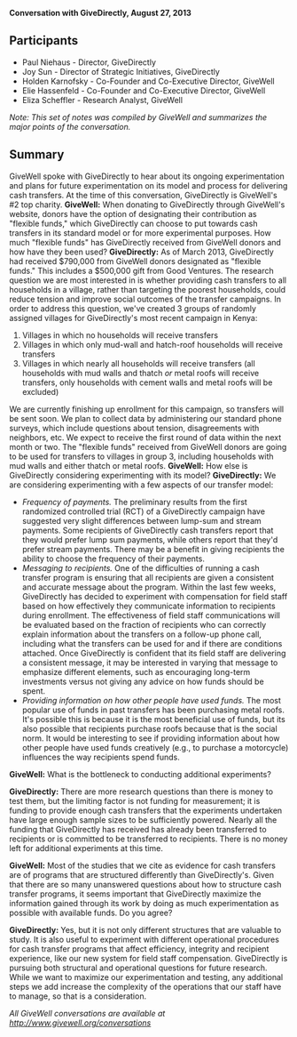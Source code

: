 **Conversation with GiveDirectly, August 27, 2013**

## Participants

* Paul Niehaus - Director, GiveDirectly
* Joy Sun - Director of Strategic Initiatives, GiveDirectly
* Holden Karnofsky - Co-Founder and Co-Executive Director, GiveWell
* Elie Hassenfeld - Co-Founder and Co-Executive Director, GiveWell
* Eliza Scheffler - Research Analyst, GiveWell

_Note: This set of notes was compiled by GiveWell and summarizes the major points of the conversation._

## Summary

GiveWell spoke with GiveDirectly to hear about its ongoing experimentation and plans for future experimentation on its model and process for delivering cash transfers. At the time of this conversation, GiveDirectly is GiveWell's #2 top charity. **GiveWell:** When donating to GiveDirectly through GiveWell's website, donors have the option of designating their contribution as "flexible funds," which GiveDirectly can choose to put towards cash transfers in its standard model or for more experimental purposes. How much "flexible funds" has GiveDirectly received from GiveWell donors and how have they been used? **GiveDirectly:** As of March 2013, GiveDirectly had received $790,000 from GiveWell donors designated as "flexible funds." This includes a $500,000 gift from Good Ventures. The research question we are most interested in is whether providing cash transfers to all households in a village, rather than targeting the poorest households, could reduce tension and improve social outcomes of the transfer campaigns. In order to address this question, we've created 3 groups of randomly assigned villages for GiveDirectly's most recent campaign in Kenya:

1. Villages in which no households will receive transfers
2. Villages in which only mud-wall and hatch-roof households will receive transfers
3. Villages in which nearly all households will receive transfers (all households with mud walls and thatch _or_ metal roofs will receive transfers, only households with cement walls and metal roofs will be excluded)

We are currently finishing up enrollment for this campaign, so transfers will be sent soon. We plan to collect data by administering our standard phone surveys, which include questions about tension, disagreements with neighbors, etc. We expect to receive the first round of data within the next month or two. The "flexible funds" received from GiveWell donors are going to be used for transfers to villages in group 3, including households with mud walls and either thatch or metal roofs. **GiveWell:** How else is GiveDirectly considering experimenting with its model? **GiveDirectly:** We are considering experimenting with a few aspects of our transfer model:

* _Frequency of payments._ The preliminary results from the first randomized controlled trial (RCT) of a GiveDirectly campaign have suggested very slight differences between lump-sum and stream payments. Some recipients of GiveDirectly cash transfers report that they would prefer lump sum payments, while others report that they'd prefer stream payments. There may be a benefit in giving recipients the ability to choose the frequency of their payments.
* _Messaging to recipients._ One of the difficulties of running a cash transfer program is ensuring that all recipients are given a consistent and accurate message about the program. Within the last few weeks, GiveDirectly has decided to experiment with compensation for field staff based on how effectively they communicate information to recipients during enrollment. The effectiveness of field staff communications will be evaluated based on the fraction of recipients who can correctly explain information about the transfers on a follow-up phone call, including what the transfers can be used for and if there are conditions attached. Once GiveDirectly is confident that its field staff are delivering a consistent message, it may be interested in varying that message to emphasize different elements, such as encouraging long-term investments versus not giving any advice on how funds should be spent.
* _Providing information on how other people have used funds._ The most popular use of funds in past transfers has been purchasing metal roofs. It's possible this is because it is the most beneficial use of funds, but its also possible that recipients purchase roofs because that is the social norm. It would be interesting to see if providing information about how other people have used funds creatively (e.g., to purchase a motorcycle) influences the way recipients spend funds.

**GiveWell:** What is the bottleneck to conducting additional experiments?

**GiveDirectly:** There are more research questions than there is money to test them, but the limiting factor is not funding for measurement; it is funding to provide enough cash transfers that the experiments undertaken have large enough sample sizes to be sufficiently powered. Nearly all the funding that GiveDirectly has received has already been transferred to recipients or is committed to be transferred to recipients. There is no money left for additional experiments at this time.

**GiveWell:** Most of the studies that we cite as evidence for cash transfers are of programs that are structured differently than GiveDirectly's. Given that there are so many unanswered questions about how to structure cash transfer programs, it seems important that GiveDirectly maximize the information gained through its work by doing as much experimentation as possible with available funds. Do you agree?

**GiveDirectly:** Yes, but it is not only different structures that are valuable to study. It is also useful to experiment with different operational procedures for cash transfer programs that affect efficiency, integrity and recipient experience, like our new system for field staff compensation. GiveDirectly is pursuing both structural and operational questions for future research. While we want to maximize our experimentation and testing, any additional steps we add increase the complexity of the operations that our staff have to manage, so that is a consideration.

_All GiveWell conversations are available at http://www.givewell.org/conversations_